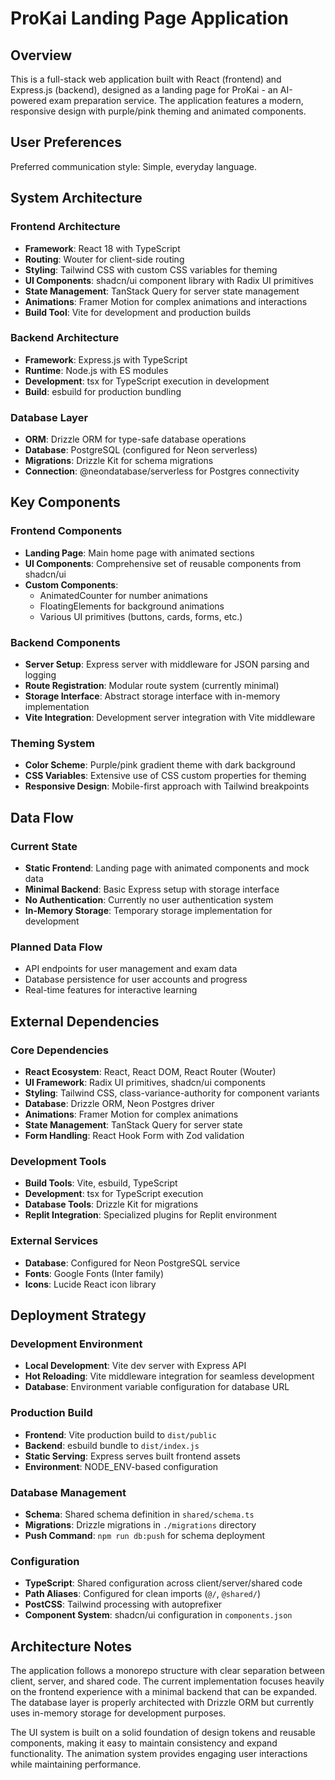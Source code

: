 # ProKai Landing Page Application

## Overview

This is a full-stack web application built with React (frontend) and Express.js (backend), designed as a landing page for ProKai - an AI-powered exam preparation service. The application features a modern, responsive design with purple/pink theming and animated components.

## User Preferences

Preferred communication style: Simple, everyday language.

## System Architecture

### Frontend Architecture
- **Framework**: React 18 with TypeScript
- **Routing**: Wouter for client-side routing
- **Styling**: Tailwind CSS with custom CSS variables for theming
- **UI Components**: shadcn/ui component library with Radix UI primitives
- **State Management**: TanStack Query for server state management
- **Animations**: Framer Motion for complex animations and interactions
- **Build Tool**: Vite for development and production builds

### Backend Architecture
- **Framework**: Express.js with TypeScript
- **Runtime**: Node.js with ES modules
- **Development**: tsx for TypeScript execution in development
- **Build**: esbuild for production bundling

### Database Layer
- **ORM**: Drizzle ORM for type-safe database operations
- **Database**: PostgreSQL (configured for Neon serverless)
- **Migrations**: Drizzle Kit for schema migrations
- **Connection**: @neondatabase/serverless for Postgres connectivity

## Key Components

### Frontend Components
- **Landing Page**: Main home page with animated sections
- **UI Components**: Comprehensive set of reusable components from shadcn/ui
- **Custom Components**: 
  - AnimatedCounter for number animations
  - FloatingElements for background animations
  - Various UI primitives (buttons, cards, forms, etc.)

### Backend Components
- **Server Setup**: Express server with middleware for JSON parsing and logging
- **Route Registration**: Modular route system (currently minimal)
- **Storage Interface**: Abstract storage interface with in-memory implementation
- **Vite Integration**: Development server integration with Vite middleware

### Theming System
- **Color Scheme**: Purple/pink gradient theme with dark background
- **CSS Variables**: Extensive use of CSS custom properties for theming
- **Responsive Design**: Mobile-first approach with Tailwind breakpoints

## Data Flow

### Current State
- **Static Frontend**: Landing page with animated components and mock data
- **Minimal Backend**: Basic Express setup with storage interface
- **No Authentication**: Currently no user authentication system
- **In-Memory Storage**: Temporary storage implementation for development

### Planned Data Flow
- API endpoints for user management and exam data
- Database persistence for user accounts and progress
- Real-time features for interactive learning

## External Dependencies

### Core Dependencies
- **React Ecosystem**: React, React DOM, React Router (Wouter)
- **UI Framework**: Radix UI primitives, shadcn/ui components
- **Styling**: Tailwind CSS, class-variance-authority for component variants
- **Database**: Drizzle ORM, Neon Postgres driver
- **Animations**: Framer Motion for complex animations
- **State Management**: TanStack Query for server state
- **Form Handling**: React Hook Form with Zod validation

### Development Tools
- **Build Tools**: Vite, esbuild, TypeScript
- **Development**: tsx for TypeScript execution
- **Database Tools**: Drizzle Kit for migrations
- **Replit Integration**: Specialized plugins for Replit environment

### External Services
- **Database**: Configured for Neon PostgreSQL service
- **Fonts**: Google Fonts (Inter family)
- **Icons**: Lucide React icon library

## Deployment Strategy

### Development Environment
- **Local Development**: Vite dev server with Express API
- **Hot Reloading**: Vite middleware integration for seamless development
- **Database**: Environment variable configuration for database URL

### Production Build
- **Frontend**: Vite production build to `dist/public`
- **Backend**: esbuild bundle to `dist/index.js`
- **Static Serving**: Express serves built frontend assets
- **Environment**: NODE_ENV-based configuration

### Database Management
- **Schema**: Shared schema definition in `shared/schema.ts`
- **Migrations**: Drizzle migrations in `./migrations` directory
- **Push Command**: `npm run db:push` for schema deployment

### Configuration
- **TypeScript**: Shared configuration across client/server/shared code
- **Path Aliases**: Configured for clean imports (`@/`, `@shared/`)
- **PostCSS**: Tailwind processing with autoprefixer
- **Component System**: shadcn/ui configuration in `components.json`

## Architecture Notes

The application follows a monorepo structure with clear separation between client, server, and shared code. The current implementation focuses heavily on the frontend experience with a minimal backend that can be expanded. The database layer is properly architected with Drizzle ORM but currently uses in-memory storage for development purposes.

The UI system is built on a solid foundation of design tokens and reusable components, making it easy to maintain consistency and expand functionality. The animation system provides engaging user interactions while maintaining performance.